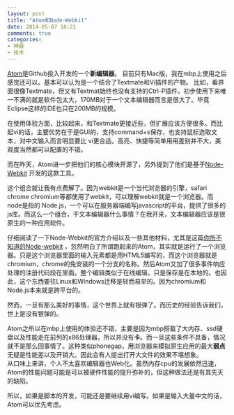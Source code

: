 ```yaml
---
layout: post
title: "Atom和Node-Webkit"
date: 2014-05-07 16:21
comments: true
categories: 
- 神器
- 技术
---
```


[Atom](http://atom.io)是Github投入开发的一个**新编辑器**。 目前只有Mac版，我在mbp上使用之后感觉还可以。基本可以认为是一个结合了Textmate和Vi插件的产物。
比如，看界面很像Textmate，但又有Textmat始终也没有支持的Ctrl-P插件。初步使用下来唯一不满的就是软件包太大，170MB对于一个文本编辑器而言是很大了。毕竟Eclipse这样的IDE也只在200MB的规模。

在使用体验方面，比较起来，和Textmate更接近些，但扩展应该方便很多。而比起vi的话，主要优势在于是GUI的，支持command+s保存，也支持鼠标选取文本，对中文输入而言明显要比
vi更合适。高亮、快捷等简单用用差别并不大，美观度当然都可以配置的不错。

而在昨天，Atom进一步把他们的核心模块开源了，另外提到了他们是基于[Node-Webkit](https://github.com/rogerwang/node-webkit/wiki) 开发的这款工具。

这个组合就让我有点费解了。因为webkit是一个当代浏览器的引擎，safari chrome chromium等都使用了webkit，可以理解webkit就是一个浏览器。而node是指的
Node.js，一个可以在服务器端编写javascript的平台，提供了很多的js库。而这么一个组合，干文本编辑器什么事情？在我开来，文本编辑器应该是很原生的一种应用软件。

仔细阅读了一下Node-Webkit的官方介绍以及一些其他材料，尤其是这篇[你所不知道的Node-webkit](http://blog.whattoc.com/2013/12/16/node-webkit01/)
，忽然明白了所谓跑起来的Atom，其实就是运行了一个浏览器。只是这个浏览器里面的输入元素都是用HTML5编写的，而这个浏览器就是chromium，chrome的免安装的一个分支的名称。然后Atom又加了很多事件响应处理的注册代码段在里面。整个编辑类似于在线编辑，只是保存是在本地的。也因此，这个东西要往Linux和Windows迁移是轻而易举的。因为chromium和Node.js本来就是跨平台的。

然而，一旦有那么美好的事情，这个世界上就有银弹了。而历史的经验告诉我们，世上是没有银弹的。

Atom之所以在mbp上使用的体验还不错，主要是因为mbp搭载了大内存、ssd硬盘以及性能走在前列的x86处理器，所以并没有**卡**。而一旦这些条件不具备，情况就不是那么回事情了。这种类似phonegap，用浏览器来模拟原生应用的最大**弱点**无疑是性能差以及开销大。因此会有人提出打开大文件的效果不堪想象。  
从口味上来讲，个人不太喜欢编辑器也Web化。虽然内存cpu的发展依然迅速，Atom的性能问题可能是可以被硬件性能的提升弥补的，但这种做法还是有其先天的缺陷。

所以，如果是脚本的开发，可能还是要继续用vi编写。如果是输入大量中文的话，Atom可以优先考虑。


